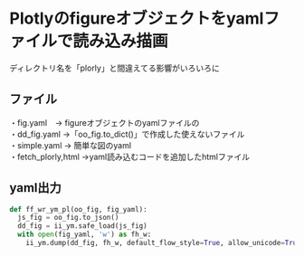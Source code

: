 # Plotlyのfigureオブジェクトをyamlファイルで読み込み描画
ディレクトリ名を「plorly」と間違えてる影響がいろいろに
## ファイル
・fig.yaml　-> figureオブジェクトのyamlファイルの  
・dd_fig.yaml ->「oo_fig.to_dict()」で作成した使えないファイル  
・simple.yaml -> 簡単な図のyaml  
・fetch_plorly,html ->yaml読み込むコードを追加したhtmlファイル
## yaml出力
```python
def ff_wr_ym_pl(oo_fig, fig_yaml):
  js_fig = oo_fig.to_json()
  dd_fig = ii_ym.safe_load(js_fig)
  with open(fig_yaml, 'w') as fh_w:
    ii_ym.dump(dd_fig, fh_w, default_flow_style=True, allow_unicode=True)
```
